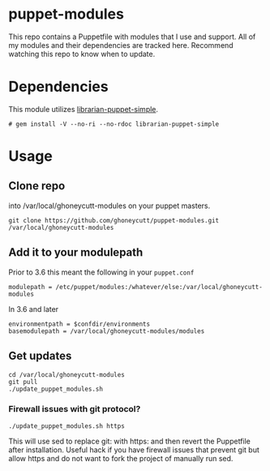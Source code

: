 puppet-modules
==============

This repo contains a Puppetfile with modules that I use and support. All of my modules and their dependencies are tracked here. Recommend watching this repo to know when to update.

# Dependencies
This module utilizes [librarian-puppet-simple](https://github.com/bodepd/librarian-puppet-simple).

```
# gem install -V --no-ri --no-rdoc librarian-puppet-simple
```

# Usage

## Clone repo

into /var/local/ghoneycutt-modules on your puppet masters.

```
git clone https://github.com/ghoneycutt/puppet-modules.git /var/local/ghoneycutt-modules
```

## Add it to your modulepath

Prior to 3.6 this meant the following in your `puppet.conf`

```
modulepath = /etc/puppet/modules:/whatever/else:/var/local/ghoneycutt-modules
```

In 3.6 and later

```
environmentpath = $confdir/environments
basemodulepath = /var/local/ghoneycutt-modules/modules
```

## Get updates

```
cd /var/local/ghoneycutt-modules
git pull
./update_puppet_modules.sh
```

### Firewall issues with git protocol?

```
./update_puppet_modules.sh https
```

This will use sed to replace git: with https: and then revert the
Puppetfile after installation. Useful hack if you have firewall issues
that prevent git but allow https and do not want to fork the project of
manually run sed.
